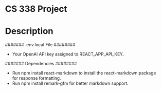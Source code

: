 # CS 338 Project

# Description

####### .env.local File ########
- Your OpenAI API key assigned to REACT_APP_API_KEY.

####### Dependencies ########
- Run npm install react-markdown to install the react-markdown package for response formatting.
- Run npm install remark-gfm for better markdown support.